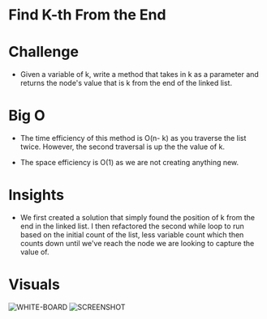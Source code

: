 # Find K-th From the End

# Challenge

- Given a variable of k, write a method that takes in k as a parameter and returns the node's value that is k from the end of the linked list.

# Big O

- The time efficiency of this method is O(n- k) as you traverse the list twice. However, the second traversal is up the the value of k.

- The space efficiency is O(1) as we are not creating anything new.

# Insights

- We first created a solution that simply found the position of k from the end in the linked list. I then refactored the second while loop to run based on the initial count of the list, less variable count which then counts down until we've reach the node we are looking to capture the value of.

# Visuals
![WHITE-BOARD]()
![SCREENSHOT]()